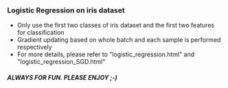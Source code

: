 ### Logistic Regression on iris dataset

- Only use the first two classes of iris dataset and the first two features for classification
- Gradient updating based on whole batch and each sample is performed respectively
- For more details, please refer to "logistic_regression.html" and "logistic_regression_SGD.html"

##### ALWAYS FOR FUN. PLEASE ENJOY ;-)


